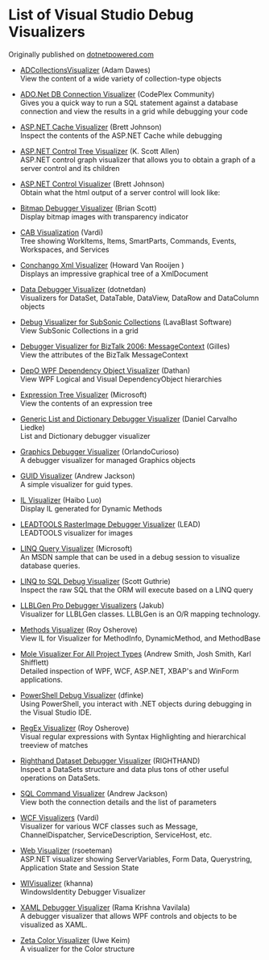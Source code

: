 # List of Visual Studio Debug Visualizers
Originally published on [dotnetpowered.com](http://web.archive.org/web/20111221033032/http://dotnetpowered.com/DebuggerVisualizers.aspx)

*   [ADCollectionsVisualizer](http://www.codeproject.com/KB/macros/ADCollectionsVisualizer.aspx) (Adam Dawes)  
    View the content of a wide variety of collection-type objects  
      
    
*   [ADO.Net DB Connection Visualizer](http://www.codeplex.com/Wiki/View.aspx?ProjectName=dbvisualizer) (CodePlex Community)  
    Gives you a quick way to run a SQL statement against a database connection and view the results in a grid while debugging your code  
      
    
*   [ASP.NET Cache Visualizer](http://blog.bretts.net/?p=11) (Brett Johnson)  
    Inspect the contents of the ASP.NET Cache while debugging  
      
    
*   [ASP.NET Control Tree Visualizer](http://odetocode.com/Blogs/scott/archive/2006/01/12/2726.aspx) (K. Scott Allen)  
    ASP.NET control graph visualizer that allows you to obtain a graph of a server control and its children  
      
    
*   [ASP.NET Control Visualizer](http://blog.bretts.net/?p=9) (Brett Johnson)  
    Obtain what the html output of a server control will look like:  
      
    
*   [Bitmap Debugger Visualizer](http://blogs.geekdojo.net/brian/archive/2006/08/06/bitmapvisualizer.aspx) (Brian Scott)  
    Display bitmap images with transparency indicator  
      
    
*   [CAB Visualization](http://www.codeplex.com/WorkItemVisualizer) (Vardi)  
    Tree showing WorkItems, Items, SmartParts, Commands, Events, Workspaces, and Services  
      
    
*   [Conchango Xml Visualizer](http://blogs.conchango.com/howardvanrooijen/archive/2005/11/24/2424.aspx) (Howard Van Rooijen )  
    Displays an impressive graphical tree of a XmlDocument  
      
    
*   [Data Debugger Visualizer](http://www.codeproject.com/KB/grid/datadebuggervisualizer.aspx) (dotnetdan)  
    Visualizers for DataSet, DataTable, DataView, DataRow and DataColumn objects  
      
    
*   [Debug Visualizer for SubSonic Collections](http://subsonicproject.com/utility/debug-visualizer-for-subsonic-collections/) (LavaBlast Software)  
    View SubSonic Collections in a grid  
      
    
*   [Debugger Visualizer for BizTalk 2006: MessageContext](http://blogs.msdn.com/gzunino/archive/2006/03/20/555788.aspx) (Gilles)  
    View the attributes of the BizTalk MessageContext  
      
    
*   [DepO WPF Dependency Object Visualizer](http://www.codeplex.com/dathanliblikdepo) (Dathan)  
    View WPF Logical and Visual DependencyObject hierarchies  
      
    
*   [Expression Tree Visualizer](http://msdn.microsoft.com/en-us/library/bb397975.aspx) (Microsoft)  
    View the contents of an expression tree  
      
    
*   [Generic List and Dictionary Debugger Visualizer](http://www.codeproject.com/KB/macros/ListVisualizer.aspx) (Daniel Carvalho Liedke)  
    List and Dictionary debugger visualizer  
      
    
*   [Graphics Debugger Visualizer](http://www.codeproject.com/KB/macros/GraphicDebuggerVisualizer.aspx) (OrlandoCurioso)  
    A debugger visualizer for managed Graphics objects  
      
    
*   [GUID Visualizer](http://codechimp.org/Blog/PermaLink,guid,09acec12-3a59-433f-bca6-6f6d0a674321.aspx) (Andrew Jackson)  
    A simple visualizer for guid types.  
      
    
*   [IL Visualizer](http://blogs.msdn.com/haibo_luo/archive/2006/11/16/take-two-il-visualizer.aspx) (Haibo Luo)  
    Display IL generated for Dynamic Methods  
      
    
*   [LEADTOOLS RasterImage Debugger Visualizer](http://support.leadtools.com/SupportPortal/cs/forums/4441/ShowPost.aspx) (LEAD)  
    LEADTOOLS visualizer for images  
      
    
*   [LINQ Query Visualizer](http://msdn.microsoft.com/en-us/library/bb629285.aspx) (Microsoft)  
    An MSDN sample that can be used in a debug session to visualize database queries.  
      
    
*   [LINQ to SQL Debug Visualizer](http://weblogs.asp.net/scottgu/archive/2007/07/31/linq-to-sql-debug-visualizer.aspx) (Scott Guthrie)  
    Inspect the raw SQL that the ORM will execute based on a LINQ query  
      
    
*   [LLBLGen Pro Debugger Visualizers](http://support.sinte.cz/SubText/jrosa/archive/2007/05/22/LLBLGen-Pro-Debugger-Visualizers.aspx) (Jakub)  
    Visualizer for LLBLGen classes. LLBLGen is an O/R mapping technology.  
      
    
*   [Methods Visualizer](http://weblogs.asp.net/rosherove/archive/2006/04/25/MethodsVisualizer.aspx) (Roy Osherove)  
    View IL for Visualizer for MethodInfo, DynamicMethod, and MethodBase  
      
    
*   [Mole Visualizer For All Project Types](http://www.codeproject.com/KB/macros/MoleForVisualStudio.aspx) (Andrew Smith, Josh Smith, Karl Shifflett)  
    Detailed inspection of WPF, WCF, ASP.NET, XBAP's and WinForm applications.  
      
    
*   [PowerShell Debug Visualizer](http://www.codeplex.com/PoSHDebugVisualizer) (dfinke)  
    Using PowerShell, you interact with .NET objects during debugging in the Visual Studio IDE.  
      
    
*   [RegEx Visualizer](http://tools.osherove.com/Default.aspx?tabid=187) (Roy Osherove)  
    Visual regular expressions with Syntax Highlighting and hierarchical treeview of matches  
      
    
*   [Righthand Dataset Debugger Visualizer](http://cs.rthand.com/blogs/blog_with_righthand/pages/Righthand-Dataset-Debugger-Visualizer.aspx) (RIGHTHAND)  
    Inspect a DataSets structure and data plus tons of other useful operations on DataSets.  
      
    
*   [SQL Command Visualizer](http://codechimp.org/Blog/PermaLink,guid,06afee92-0d07-47ef-a31f-792ea7f00197.aspx) (Andrew Jackson)  
    View both the connection details and the list of parameters  
      
    
*   [WCF Visualizers](http://www.codeplex.com/WCFVisualizer) (Vardi)  
    Visualizer for various WCF classes such as Message, ChannelDispatcher, ServiceDescription, ServiceHost, etc.  
      
    
*   [Web Visualizer](http://www.codeplex.com/webvisualizers) (rsoeteman)  
    ASP.NET visualizer showing ServerVariables, Form Data, Querystring, Application State and Session State  
      
    
*   [WIVisualizer](http://geekswithblogs.net/khanna/archive/2006/01/05/64903.aspx) (khanna)  
    WindowsIdentity Debugger Visualizer  
      
    
*   [XAML Debugger Visualizer](http://www.codeproject.com/KB/WPF/XamlVisualizer.aspx) (Rama Krishna Vavilala)  
    A debugger visualizer that allows WPF controls and objects to be visualized as XAML.  
      
    
*   [Zeta Color Visualizer](http://www.codeproject.com/KB/macros/ZetaColorVisualizer.aspx) (Uwe Keim)  
    A visualizer for the Color structure
